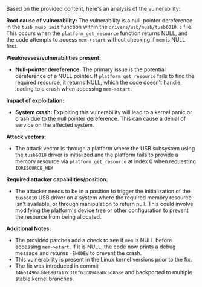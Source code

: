 Based on the provided content, here's an analysis of the vulnerability:

**Root cause of vulnerability:**
The vulnerability is a null-pointer dereference in the `tusb_musb_init` function within the `drivers/usb/musb/tusb6010.c` file. This occurs when the `platform_get_resource` function returns NULL, and the code attempts to access `mem->start` without checking if `mem` is NULL first.

**Weaknesses/vulnerabilities present:**
- **Null-pointer dereference:** The primary issue is the potential dereference of a NULL pointer. If `platform_get_resource` fails to find the required resource, it returns NULL, which the code doesn't handle, leading to a crash when accessing `mem->start`.

**Impact of exploitation:**
- **System crash:** Exploiting this vulnerability will lead to a kernel panic or crash due to the null pointer dereference. This can cause a denial of service on the affected system.

**Attack vectors:**
- The attack vector is through a platform where the USB subsystem using the `tusb6010` driver is initialized and the platform fails to provide a memory resource via `platform_get_resource` at index 0 when requesting `IORESOURCE_MEM`

**Required attacker capabilities/position:**
- The attacker needs to be in a position to trigger the initialization of the `tusb6010` USB driver on a system where the required memory resource isn't available, or through manipulation to return null. This could involve modifying the platform's device tree or other configuration to prevent the resource from being allocated.

**Additional Notes:**
- The provided patches add a check to see if `mem` is NULL before accessing `mem->start`. If it is NULL, the code now prints a debug message and returns `-ENODEV` to prevent the crash.
- This vulnerability is present in the Linux kernel versions prior to the fix.
- The fix was introduced in commit `14651496a3de6807a17c310f63c894ea0c5d858e` and backported to multiple stable kernel branches.